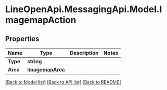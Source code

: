 # LineOpenApi.MessagingApi.Model.ImagemapAction

## Properties

Name | Type | Description | Notes
------------ | ------------- | ------------- | -------------
**Type** | **string** |  | 
**Area** | [**ImagemapArea**](ImagemapArea.md) |  | 

[[Back to Model list]](../README.md#documentation-for-models) [[Back to API list]](../README.md#documentation-for-api-endpoints) [[Back to README]](../README.md)

